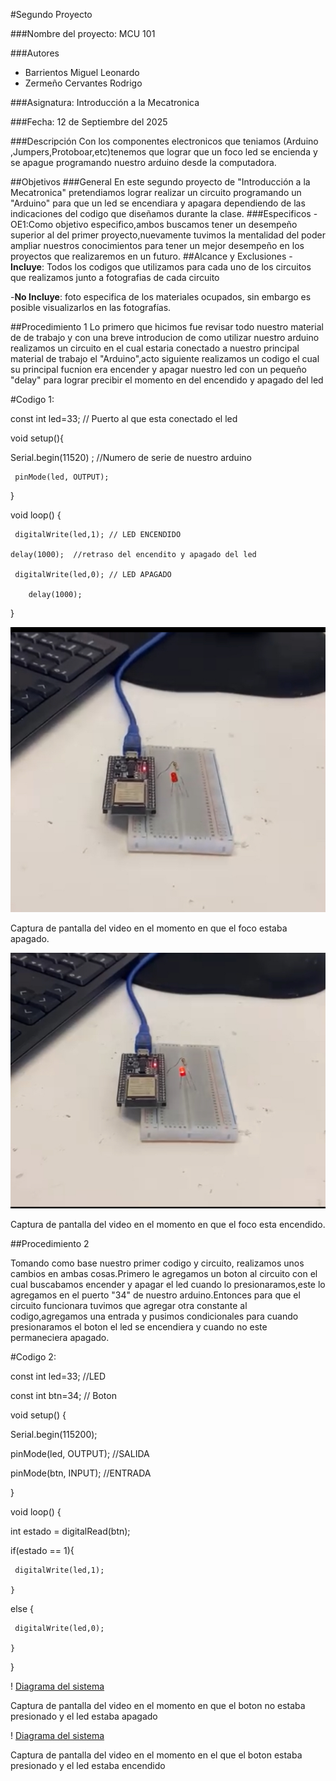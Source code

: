 #Segundo Proyecto

###Nombre del proyecto: MCU 101

###Autores
- Barrientos Miguel Leonardo
- Zermeño Cervantes Rodrigo

###Asignatura: Introducción a la Mecatronica

###Fecha: 12 de Septiembre del 2025

###Descripción
Con los componentes electronicos que teniamos (Arduino ,Jumpers,Protoboar,etc)tenemos que lograr que un foco led se encienda y se apague programando nuestro arduino desde la computadora.


##Objetivos
###General
En este segundo proyecto  de "Introducción a la Mecatronica" pretendiamos lograr realizar un circuito programando  un "Arduino"  para que un led se encendiara y apagara dependiendo de las indicaciones del codigo que diseñamos durante la clase.
###Especificos
-OE1:Como objetivo especifico,ambos buscamos tener un desempeño superior al del primer proyecto,nuevamente tuvimos la mentalidad del poder ampliar nuestros conocimientos para tener un mejor desempeño en los proyectos que realizaremos en un futuro.
##Alcance y Exclusiones
 -**Incluye**: Todos los codigos que utilizamos para cada uno de los circuitos que realizamos junto a fotografias de cada circuito

 -**No Incluye**: foto especifica de los materiales ocupados, sin embargo es posible visualizarlos en las fotografías.

##Procedimiento 1
Lo primero que hicimos fue revisar todo nuestro material  de de trabajo y con una breve introducion de como utilizar nuestro arduino realizamos un circuito en el cual estaria conectado a nuestro principal material de trabajo el "Arduino",acto siguiente realizamos un codigo el cual su principal fucnion era encender y apagar nuestro led con un pequeño "delay" para lograr precibir  el momento en del encendido y apagado del led

#Codigo 1:

const int led=33;  // Puerto al que esta conectado el led
 
void setup(){

   Serial.begin(11520)         ; //Numero de serie de nuestro arduino

     pinMode(led, OUTPUT);
 
 }
 
void loop() {            

     digitalWrite(led,1); // LED ENCENDIDO

    delay(1000);  //retraso del encendito y apagado del led

     digitalWrite(led,0); // LED APAGADO

        delay(1000);
 
  }


![Diagrama del sistema](recursos/imgs/AFocoapa.png)

Captura de pantalla del video en el momento en que el foco estaba apagado.


![Diagrama del sistema](recursos/imgs/AFocopre.png)

Captura de pantalla del video en el momento en que el foco esta encendido.

##Procedimiento 2

Tomando como base nuestro primer codigo y circuito, realizamos unos cambios en ambas cosas.Primero le agregamos un boton al circuito con el cual buscabamos encender y apagar el led cuando lo presionaramos,este lo agregamos en el puerto "34" de nuestro arduino.Entonces para que el circuito funcionara tuvimos que agregar otra constante al codigo,agregamos una entrada y pusimos condicionales para cuando presionaramos el boton el led se encendiera y cuando no este permaneciera apagado.

#Codigo 2:

const int led=33; //LED

const int btn=34; // Boton
 
void setup() {
  
  Serial.begin(115200);

  pinMode(led, OUTPUT); //SALIDA
  
  pinMode(btn, INPUT); //ENTRADA
 
}
 
void loop() {
  
  int estado = digitalRead(btn); 
 
  if(estado == 1){ 
    
     digitalWrite(led,1);
   
    }
    
  else {

     digitalWrite(led,0);

    }
 
}
 


! [Diagrama del sistema](recursos/imgs/A1.png)

 Captura de pantalla del video en el momento en que el boton no estaba presionado y el led estaba apagado

 ! [Diagrama del sistema](recursos/imgs/A2.png)

 Captura de pantalla del video en el momento en el que el boton estaba presionado y el led estaba encendido



